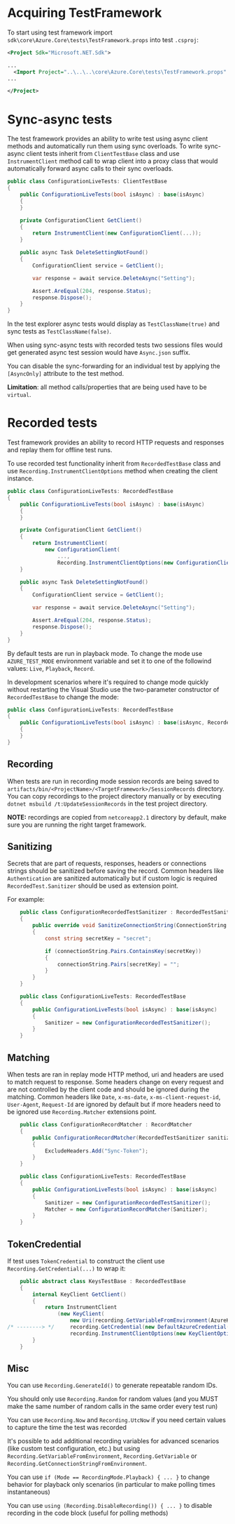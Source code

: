 # Acquiring TestFramework

To start using test framework import `sdk\core\Azure.Core\tests\TestFramework.props` into test `.csproj`:

``` xml
<Project Sdk="Microsoft.NET.Sdk">

...
  <Import Project="..\..\..\core\Azure.Core\tests\TestFramework.props" />
...

</Project>

```

# Sync-async tests

The test framework provides an ability to write test using async client methods and automatically run them using sync overloads. To write sync-async client tests inherit from `ClientTestBase` class and use `InstrumentClient` method call to wrap client into a proxy class that would automatically forward async calls to their sync overloads.

``` C#
public class ConfigurationLiveTests: ClientTestBase
{
    public ConfigurationLiveTests(bool isAsync) : base(isAsync)
    {
    }

    private ConfigurationClient GetClient()
    {
        return InstrumentClient(new ConfigurationClient(...));
    }

    public async Task DeleteSettingNotFound()
    {
        ConfigurationClient service = GetClient();

        var response = await service.DeleteAsync("Setting");

        Assert.AreEqual(204, response.Status);
        response.Dispose();
    }
}
```

In the test explorer async tests would display as `TestClassName(true)` and sync tests as `TestClassName(false)`.

When using sync-async tests with recorded tests two sessions files would get generated async test session would have `Async.json` suffix.

You can disable the sync-forwarding for an individual test by applying the `[AsyncOnly]` attribute to the test method.


__Limitation__: all method calls/properties that are being used have to be `virtual`.

# Recorded tests

Test framework provides an ability to record HTTP requests and responses and replay them for offline test runs.

To use recorded test functionality inherit from `RecordedTestBase` class and use `Recording.InstrumentClientOptions` method when creating the client instance.


``` C#
public class ConfigurationLiveTests: RecordedTestBase
{
    public ConfigurationLiveTests(bool isAsync) : base(isAsync)
    {
    }

    private ConfigurationClient GetClient()
    {
        return InstrumentClient(
            new ConfigurationClient(
                ...,
                Recording.InstrumentClientOptions(new ConfigurationClientOptions())));
    }

    public async Task DeleteSettingNotFound()
    {
        ConfigurationClient service = GetClient();

        var response = await service.DeleteAsync("Setting");

        Assert.AreEqual(204, response.Status);
        response.Dispose();
    }
}
```

By default tests are run in playback mode. To change the mode use `AZURE_TEST_MODE` environment variable and set it to one of the followind values: `Live`, `Playback`, `Record`.

In development scenarios where it's required to change mode quickly without restarting the Visual Studio use the two-parameter constructor of `RecordedTestBase` to change the mode:

``` C#
public class ConfigurationLiveTests: RecordedTestBase
{
    public ConfigurationLiveTests(bool isAsync) : base(isAsync, RecordedTestMode.Record)
    {
    }
}
```

## Recording

When tests are run in recording mode session records are being saved to `artifacts/bin/<ProjectName>/<TargetFramework>/SessionRecords` directory. You can copy recordings to the project directory manually or by executing `dotnet msbuild /t:UpdateSessionRecords` in the test project directory.

__NOTE:__ recordings are copied from `netcoreapp2.1` directory by default, make sure you are running the right target framework.

## Sanitizing

Secrets that are part of requests, responses, headers or connections strings should be sanitized before saving the record. Common headers like `Authentication` are sanitized automatically but if custom logic is required `RecordedTest.Sanitizer` should be used as extension point.

For example:

``` C#
    public class ConfigurationRecordedTestSanitizer : RecordedTestSanitizer
    {
        public override void SanitizeConnectionString(ConnectionString connectionString)
        {
            const string secretKey = "secret";

            if (connectionString.Pairs.ContainsKey(secretKey))
            {
                connectionString.Pairs[secretKey] = "";
            }
        }
    }

    public class ConfigurationLiveTests: RecordedTestBase
    {
        public ConfigurationLiveTests(bool isAsync) : base(isAsync)
        {
            Sanitizer = new ConfigurationRecordedTestSanitizer();
        }
    }
```

## Matching

When tests are ran in replay mode HTTP method, uri and headers are used to match request to response. Some headers change on every request and are not controlled by the client code and should be ignored during the matching. Common headers like `Date`, `x-ms-date`, `x-ms-client-request-id`, `User-Agent`, `Request-Id` are ignored by default but if more headers need to be ignored use `Recording.Matcher` extensions point.


``` C#
    public class ConfigurationRecordMatcher : RecordMatcher
    {
        public ConfigurationRecordMatcher(RecordedTestSanitizer sanitizer) : base(sanitizer)
        {
            ExcludeHeaders.Add("Sync-Token");
        }
    }

    public class ConfigurationLiveTests: RecordedTestBase
    {
        public ConfigurationLiveTests(bool isAsync) : base(isAsync)
        {
            Sanitizer = new ConfigurationRecordedTestSanitizer();
            Matcher = new ConfigurationRecordMatcher(Sanitizer);
        }
    }
```
## TokenCredential

If test uses `TokenCredential` to construct the client use `Recording.GetCredential(...)` to wrap it:

``` C#
    public abstract class KeysTestBase : RecordedTestBase
    {
        internal KeyClient GetClient()
        {
            return InstrumentClient
                (new KeyClient(
                    new Uri(recording.GetVariableFromEnvironment(AzureKeyVaultUrlEnvironmentVariable)),
/* --------> */     recording.GetCredential(new DefaultAzureCredential()),
                    recording.InstrumentClientOptions(new KeyClientOptions())));
        }
    }

```

## Misc

You can use `Recording.GenerateId()` to generate repeatable random IDs.

You should only use `Recording.Random` for random values (and you MUST make the same number of random calls in the same order every test run)

You can use `Recording.Now` and `Recording.UtcNow` if you need certain values to capture the time the test was recorded

It's possible to add additional recording variables for advanced scenarios (like custom test configuration, etc.) but using `Recording.GetVariableFromEnvironment`, `Recording.GetVariable` or `Recording.GetConnectionStringFromEnvironment`.

You can use `if (Mode == RecordingMode.Playback) { ... }` to change behavior for playback only scenarios (in particular to make polling times instantaneous)

You can use `using (Recording.DisableRecording()) { ... }` to disable recording in the code block (useful for polling methods)



